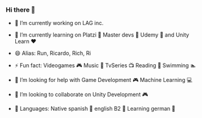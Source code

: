 ### Hi there 👋


- 🔭 I’m currently working on LAG inc.

- 🌱 I’m currently learning on Platzi 💚 Master devs 👨 Udemy 🎈 and Unity Learn ❤

- 😄 Alias: Run, Ricardo, Rich, Ri

- ⚡ Fun fact: Videogames 🎮 Music 🎵 TvSeries 📺 Reading 📖 Swimming 🏊‍ 
 
- 🤔 I’m looking for help with Game Development 🎮 Machine Learning 💻 
 
- 👯 I’m looking to collaborate on Unity Development 🎮

- 🧑 Languages: Native spanish 🌮 english B2 🐒 Learning german 🧠
<!--
**Run19/Run19** is a ✨ _special_ ✨ repository because its `README.md` (this file) appears on your GitHub profile.
-->
